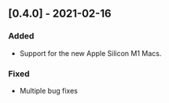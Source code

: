 ## [0.4.0] - 2021-02-16
### Added
- Support for the new Apple Silicon M1 Macs.

### Fixed
- Multiple bug fixes
